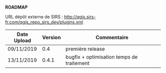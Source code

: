 **ROADMAP**

URL dépôt externe de SIRS : http://qgis.sirs-fr.com/qgis_repo_sirs_dev/plugins.xml

| Date Upload | Version | Commentaire |
|-------------|---------|-------------|
| 09/11/2019  |  0.4    | première release |
| 13/11/2019  | 0.4.1   | bugfix + optimisation temps de traitement |
